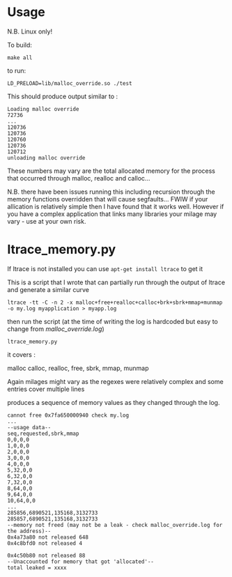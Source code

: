 # Usage

N.B. Linux only!

To build:

`make all`

to run:

`LD_PRELOAD=lib/malloc_override.so ./test`

This should produce output similar to :

~~~
Loading malloc override
72736
...
120736
120736
120760
120736
120712
unloading malloc override
~~~

These numbers may vary are the total allocated memory for the process that occurred through malloc, realloc and calloc...

N.B. there have been issues running this including recursion through the memory functions overridden that will cause segfaults... FWIW if your allication is relatively simple then I have found that it works well. However if you have a complex application that links many libraries your milage may vary - use at your own risk. 

# ltrace_memory.py 

If ltrace is not installed you can use `apt-get install ltrace` to get it 

This is a script that I wrote that can partially run through the output of ltrace and generate a similar curve 

`ltrace -tt -C -n 2 -x malloc+free+realloc+calloc+brk+sbrk+mmap+munmap -o my.log myapplication > myapp.log`

then run the script (at the time of writing the log is hardcoded but easy to change from *malloc_override.log*)

`ltrace_memory.py`

it covers :

malloc
calloc,
realloc,
free,
sbrk,
mmap,
munmap

Again milages might vary as the regexes were relatively complex and some entries cover multiple lines

produces a sequence of memory values as they changed through the log.

~~~
cannot free 0x7fa650000940 check my.log
...
--usage data--
seq,requested,sbrk,mmap
0,0,0,0
1,0,0,0
2,0,0,0
3,0,0,0
4,0,0,0
5,32,0,0
6,32,0,0
7,32,0,0
8,64,0,0
9,64,0,0
10,64,0,0
...
285856,6890521,135168,3132733
285857,6890521,135168,3132733
--memory not freed (may not be a leak - check malloc_override.log for the address)--
0x4a73a80 not released 648
0x4c8bfd0 not released 4

0x4c50b80 not released 88
--Unaccounted for memory that got 'allocated'--
total leaked = xxxx

